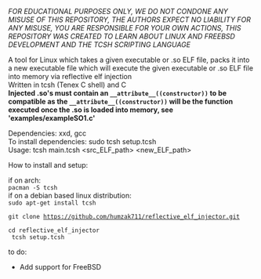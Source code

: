*FOR EDUCATIONAL PURPOSES ONLY, WE DO NOT CONDONE ANY MISUSE OF THIS REPOSITORY, THE AUTHORS EXPECT NO LIABILITY FOR ANY MISUSE, YOU ARE RESPONSIBLE FOR YOUR OWN ACTIONS, THIS REPOSITORY WAS CREATED TO LEARN ABOUT LINUX AND FREEBSD DEVELOPMENT AND THE TCSH SCRIPTING LANGUAGE*

A tool for Linux which takes a given executable or .so ELF file, packs it into a new executable file which will execute the given executable or .so ELF file into memory via reflective elf injection<br>
Written in tcsh (Tenex C shell) and C<br>
**Injected .so's must contain an `__attribute__((constructor))` to be compatible as the `__attribute__((constructor))` will be the function executed once the .so is loaded into memory, see 
'examples/exampleSO1.c'**<br>

Dependencies: xxd, gcc<br>
To install dependencies: sudo tcsh setup.tcsh<br>
Usage: tcsh main.tcsh <src_ELF_path> <new_ELF_path><br>

How to install and setup:

if on arch:<br>
<code>pacman -S tcsh</code><br>
if on a debian based linux distribution:<br>
<code>sudo apt-get install tcsh</code><br>

<code>git clone https://github.com/humzak711/reflective_elf_injector.git<br>
cd reflective_elf_injector<br>
tcsh setup.tcsh</code><br>

to do:
- Add support for FreeBSD
 
